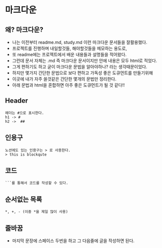 # 마크다운

## 왜? 마크다운?
* 나는 이전부터 readme.md, study.md 이런 마크다운 문서들을 잘활용했다.
* 프로젝트를 진행하며 내일할것들, 해야할것들을 메모하는 용도로,
* 또 readme에는 프로젝트에서 배운 내용들과 설명들을 적어왔다.
* 그런데 문서 자체는 .md 즉 마크다운 문서이지만 안에 내용은 모두 html로 적었다.
* 그게 편하기도 하고 굳이 마크다운 문법을 알아야하나? 라는 생각때문이었다.
* 하지만 몇가지 간단한 문법으로 보다 편하고 가독성 좋은 도큐먼트를 만들기위해
* 이곳에 내가 자주 쓸것같은 간단한 몇개의 문법만 정리한다.
* 아래 문법과 html을 혼합하면 아주 좋은 도큐먼트가 될 것 같다!!

## Header
```
헤더는 #으로 표시한다.
h1 -> #
h2 ->  ##
```

## 인용구
```
노션에도 있는 인용구는 > 로 사용한다.
> this is blockqute
```

## 코드
```
```를 통해서 코드를 작성할 수 있다.
```

## 순서없는 목록
```
*, +, - (이중 *을 제일 많이 사용)
```

## 줄바꿈
* 마지막 문장에 스페이스 두번을 하고 그 다음줄에 글을 작성하면 된다.
